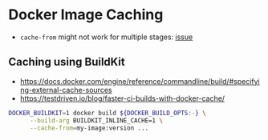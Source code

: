 # Docker Image Caching

* `cache-from` might not work for multiple stages: [issue](https://github.com/moby/moby/issues/34715)

## Caching using BuildKit

* <https://docs.docker.com/engine/reference/commandline/build/#specifying-external-cache-sources>
* <https://testdriven.io/blog/faster-ci-builds-with-docker-cache/>

```bash
DOCKER_BUILDKIT=1 docker build ${DOCKER_BUILD_OPTS:-} \
      --build-arg BUILDKIT_INLINE_CACHE=1 \
      --cache-from=my-image:version ...
```
